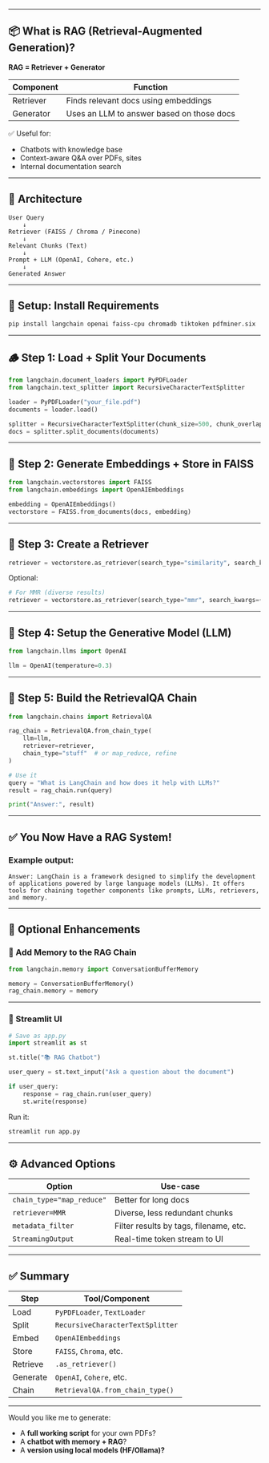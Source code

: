 
---

## 📦 What is RAG (Retrieval-Augmented Generation)?

**RAG = Retriever + Generator**

| Component | Function                                  |
| --------- | ----------------------------------------- |
| Retriever | Finds relevant docs using embeddings      |
| Generator | Uses an LLM to answer based on those docs |

✅ Useful for:

* Chatbots with knowledge base
* Context-aware Q\&A over PDFs, sites
* Internal documentation search

---

## 📐 Architecture

```
User Query
    ↓
Retriever (FAISS / Chroma / Pinecone)
    ↓
Relevant Chunks (Text)
    ↓
Prompt + LLM (OpenAI, Cohere, etc.)
    ↓
Generated Answer
```

---

## 🔧 Setup: Install Requirements

```bash
pip install langchain openai faiss-cpu chromadb tiktoken pdfminer.six
```

---

## 🪵 Step 1: Load + Split Your Documents

```python
from langchain.document_loaders import PyPDFLoader
from langchain.text_splitter import RecursiveCharacterTextSplitter

loader = PyPDFLoader("your_file.pdf")
documents = loader.load()

splitter = RecursiveCharacterTextSplitter(chunk_size=500, chunk_overlap=100)
docs = splitter.split_documents(documents)
```

---

## 🧬 Step 2: Generate Embeddings + Store in FAISS

```python
from langchain.vectorstores import FAISS
from langchain.embeddings import OpenAIEmbeddings

embedding = OpenAIEmbeddings()
vectorstore = FAISS.from_documents(docs, embedding)
```

---

## 🔎 Step 3: Create a Retriever

```python
retriever = vectorstore.as_retriever(search_type="similarity", search_kwargs={"k": 3})
```

Optional:

```python
# For MMR (diverse results)
retriever = vectorstore.as_retriever(search_type="mmr", search_kwargs={"k": 5})
```

---

## 💬 Step 4: Setup the Generative Model (LLM)

```python
from langchain.llms import OpenAI

llm = OpenAI(temperature=0.3)
```

---

## 🔗 Step 5: Build the RetrievalQA Chain

```python
from langchain.chains import RetrievalQA

rag_chain = RetrievalQA.from_chain_type(
    llm=llm,
    retriever=retriever,
    chain_type="stuff"  # or map_reduce, refine
)

# Use it
query = "What is LangChain and how does it help with LLMs?"
result = rag_chain.run(query)

print("Answer:", result)
```

---

## ✅ You Now Have a RAG System!

### Example output:

```
Answer: LangChain is a framework designed to simplify the development of applications powered by large language models (LLMs). It offers tools for chaining together components like prompts, LLMs, retrievers, and memory.
```

---

## 🧩 Optional Enhancements

### 🧠 Add Memory to the RAG Chain

```python
from langchain.memory import ConversationBufferMemory

memory = ConversationBufferMemory()
rag_chain.memory = memory
```

---

### 🎯 Streamlit UI

```python
# Save as app.py
import streamlit as st

st.title("📚 RAG Chatbot")

user_query = st.text_input("Ask a question about the document")

if user_query:
    response = rag_chain.run(user_query)
    st.write(response)
```

Run it:

```bash
streamlit run app.py
```

---

## ⚙️ Advanced Options

| Option                    | Use-case                               |
| ------------------------- | -------------------------------------- |
| `chain_type="map_reduce"` | Better for long docs                   |
| `retriever=MMR`           | Diverse, less redundant chunks         |
| `metadata_filter`         | Filter results by tags, filename, etc. |
| `StreamingOutput`         | Real-time token stream to UI           |

---

## ✅ Summary

| Step     | Tool/Component                   |
| -------- | -------------------------------- |
| Load     | `PyPDFLoader`, `TextLoader`      |
| Split    | `RecursiveCharacterTextSplitter` |
| Embed    | `OpenAIEmbeddings`               |
| Store    | `FAISS`, `Chroma`, etc.          |
| Retrieve | `.as_retriever()`                |
| Generate | `OpenAI`, `Cohere`, etc.         |
| Chain    | `RetrievalQA.from_chain_type()`  |

---

Would you like me to generate:

* A **full working script** for your own PDFs?
* A **chatbot with memory + RAG**?
* A **version using local models (HF/Ollama)?**

